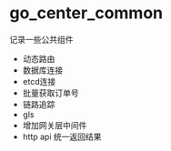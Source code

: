 # go_center_common

记录一些公共组件

+ 动态路由
+ 数据库连接
+ etcd连接
+ 批量获取订单号
+ 链路追踪
+ gls
+ 增加网关层中间件
+ http api 统一返回结果